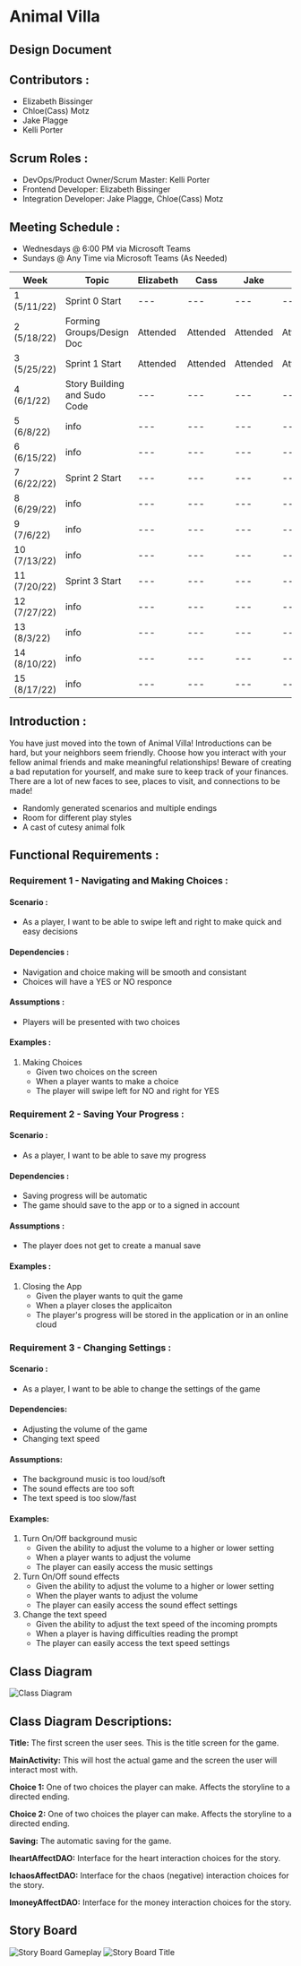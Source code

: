# Animal Villa
## Design Document

## Contributors :
- Elizabeth Bissinger
- Chloe(Cass) Motz
- Jake Plagge
- Kelli Porter

## Scrum Roles :
- DevOps/Product Owner/Scrum Master: Kelli Porter
- Frontend Developer: Elizabeth Bissinger
- Integration Developer: Jake Plagge, Chloe(Cass) Motz

## Meeting Schedule :
- Wednesdays @ 6:00 PM via Microsoft Teams
- Sundays @ Any Time via Microsoft Teams (As Needed)

| Week | Topic | Elizabeth | Cass | Jake | Kelli |
| --- | --- | --- | --- | --- | --- |
| 1 (5/11/22) | Sprint 0 Start | --- | --- | --- | --- |
| 2 (5/18/22) | Forming Groups/Design Doc | Attended | Attended | Attended | Attended |
| 3 (5/25/22)| Sprint 1 Start | Attended | Attended | Attended | Attended |
| 4 (6/1/22)| Story Building and Sudo Code | --- | --- | --- | --- |
| 5 (6/8/22)| info | --- | --- | --- | --- |
| 6 (6/15/22)| info | --- | --- | --- | --- |
| 7 (6/22/22)| Sprint 2 Start | --- | --- | --- | --- |
| 8 (6/29/22)| info | --- | --- | --- | --- |
| 9 (7/6/22) | info | --- | --- | --- | --- |
| 10 (7/13/22) | info | --- | --- | --- | --- |
| 11 (7/20/22) | Sprint 3 Start | --- | --- | --- | --- |
| 12 (7/27/22) | info | --- | --- | --- | --- |
| 13 (8/3/22) | info | --- | --- | --- | --- |
| 14 (8/10/22) | info | --- | --- | --- | --- |
| 15 (8/17/22) | info | --- | --- | --- | --- |

## Introduction :
You have just moved into the town of Animal Villa! Introductions can be hard, but your neighbors seem friendly. Choose how you interact with your fellow animal friends and make meaningful relationships! Beware of creating a bad reputation for yourself, and make sure to keep track of your finances. There are a lot of new faces to see, places to visit, and connections to be made!
- Randomly generated scenarios and multiple endings
- Room for different play styles
- A cast of cutesy animal folk

## Functional Requirements :
### Requirement 1 - Navigating and Making Choices :
#### Scenario :
- As a player, I want to be able to swipe left and right to make quick and easy decisions

#### Dependencies :
- Navigation and choice making will be smooth and consistant
- Choices will have a YES or NO responce

#### Assumptions : 
- Players will be presented with two choices

#### Examples :
1. Making Choices
   - Given two choices on the screen
   - When a player wants to make a choice
   - The player will swipe left for NO and right for YES

### Requirement 2 - Saving Your Progress :
#### Scenario :
- As a player, I want to be able to save my progress

#### Dependencies :
- Saving progress will be automatic
- The game should save to the app or to a signed in account

#### Assumptions : 
- The player does not get to create a manual save

#### Examples :
1. Closing the App
   - Given the player wants to quit the game
   - When a player closes the applicaiton
   - The player's progress will be stored in the application or in an online cloud

### Requirement 3 - Changing Settings :
#### Scenario : 
- As a player, I want to be able to change the settings of the game

#### Dependencies:
- Adjusting the volume of the game
- Changing text speed

#### Assumptions:
- The background music is too loud/soft
- The sound effects are too soft
- The text speed is too slow/fast

#### Examples:
1. Turn On/Off background music
   - Given the ability to adjust the volume to a higher or lower setting
   - When a player wants to adjust the volume
   - The player can easily access the music settings
2. Turn On/Off sound effects
   - Given the ability to adjust the volume to a higher or lower setting
   - When the player wants to adjust the volume
   - The player can easily access the sound effect settings
3. Change the text speed 
   - Given the ability to adjust the text speed of the incoming prompts
   - When a player is having difficulties reading the prompt 
   - The player can easily access the text speed settings


## Class Diagram
![Class Diagram](https://github.com/portekn/Mobile-Device-Programming-Animal-Villa/blob/73444f57bbc2ccc11019ab19554065e46bbda7d6/Images/Animal-Villa-Class-Diagram-Final.png)

## Class Diagram Descriptions:
**Title:** The first screen the user sees. This is the title screen for the game.

**MainActivity:** This will host the actual game and the screen the user will interact most with.

**Choice 1:** One of two choices the player can make. Affects the storyline to a directed ending.

**Choice 2:**  One of two choices the player can make. Affects the storyline to a directed ending.

**Saving:** The automatic saving for the game.

**IheartAffectDAO:** Interface for the heart interaction choices for the story.

**IchaosAffectDAO:** Interface for the chaos (negative) interaction choices for the story.

**ImoneyAffectDAO:** Interface for the money interaction choices for the story.

## Story Board
![Story Board Gameplay](https://github.com/portekn/Mobile-Device-Programming-Animal-Villa/blob/73444f57bbc2ccc11019ab19554065e46bbda7d6/Images/storyboard%20idea.PNG)
![Story Board Title](https://github.com/portekn/Mobile-Device-Programming-Animal-Villa/blob/73444f57bbc2ccc11019ab19554065e46bbda7d6/Images/storyboard%20title.PNG)
